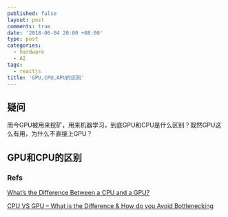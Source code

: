 ```yaml
---
published: false
layout: post
comments: true
date: '2018-06-04 20:00 +08:00'
type: post
categories:
  - hardware
  - AI
tags:
  - reactjs
title: 'GPU,CPU,APU的区别'
---
```

## 疑问
而今GPU被用来挖矿，用来机器学习，到底GPU和CPU是什么区别？既然GPU这么有用，为什么不直接上GPU？

## GPU和CPU的区别



### Refs
[What’s the Difference Between a CPU and a GPU?](https://blogs.nvidia.com/blog/2009/12/16/whats-the-difference-between-a-cpu-and-a-gpu/)

[CPU VS GPU – What is the Difference & How do you Avoid Bottlenecking](https://www.progamerreview.com/cpu-vs-gpu/)

